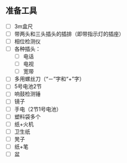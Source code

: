 
## 准备工具
* [ ] 3m盒尺
* [ ] 带两头和三头插头的插排（即带指示灯的插座）
* [ ] 相位检测仪
* [ ] 各种插头：
  - [ ] 电话
  - [ ] 电视
  - [ ] 宽带
* [ ] 多用螺丝刀（“－”字和“+”字） 
* [ ] 5号电池2节
* [ ] 响鼓检测锤
* [ ] 镜子
* [ ] 手电（2节1号电池）
* [ ] 塑料袋多个
* [ ] 纸+火机
* [ ] 卫生纸
* [ ] 凳子
* [ ] 纸+笔
* [ ] 盆